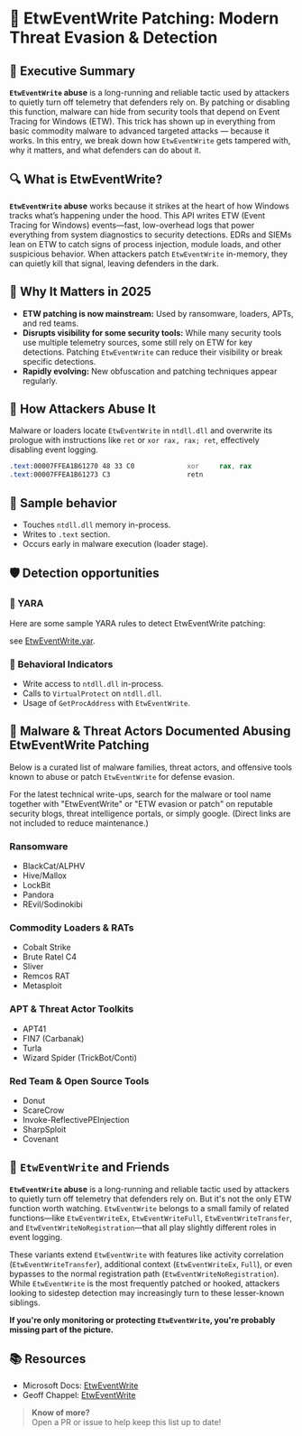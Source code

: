 # 🧪 EtwEventWrite Patching: Modern Threat Evasion & Detection

## 🚀 Executive Summary

**`EtwEventWrite` abuse** is a long-running and reliable tactic used by attackers to quietly turn off telemetry that defenders rely on. By patching or disabling this function, malware can hide from security tools that depend on Event Tracing for Windows (ETW). This trick has shown up in everything from basic commodity malware to advanced targeted attacks — because it works. In this entry, we break down how `EtwEventWrite` gets tampered with, why it matters, and what defenders can do about it.

## 🔍 What is EtwEventWrite?

**`EtwEventWrite` abuse** works because it strikes at the heart of how Windows tracks what’s happening under the hood. This API writes ETW (Event Tracing for Windows) events—fast, low-overhead logs that power everything from system diagnostics to security detections. EDRs and SIEMs lean on ETW to catch signs of process injection, module loads, and other suspicious behavior. When attackers patch `EtwEventWrite` in-memory, they can quietly kill that signal, leaving defenders in the dark.

## 🚩 Why It Matters in 2025

- **ETW patching is now mainstream:** Used by ransomware, loaders, APTs, and red teams.
- **Disrupts visibility for some security tools:** While many security tools use multiple telemetry sources, some still rely on ETW for key detections. Patching `EtwEventWrite` can reduce their visibility or break specific detections.
- **Rapidly evolving:** New obfuscation and patching techniques appear regularly.

## 🧬 How Attackers Abuse It

Malware or loaders locate `EtwEventWrite` in `ntdll.dll` and overwrite its prologue with instructions like `ret` or `xor rax, rax; ret`, effectively disabling event logging.

```asm
.text:00007FFEA1B61270 48 33 C0             xor     rax, rax
.text:00007FFEA1B61273 C3                   retn
```

## 🧵 Sample behavior

* Touches `ntdll.dll` memory in-process.
* Writes to `.text` section.
* Occurs early in malware execution (loader stage).

## 🛡️ Detection opportunities

### 🔹 YARA

Here are some sample YARA rules to detect EtwEventWrite patching: 

see [EtwEventWrite.yar](./EtwEventWrite.yar).

### 🔸 Behavioral Indicators

* Write access to `ntdll.dll` in-process.
* Calls to `VirtualProtect` on `ntdll.dll`.
* Usage of `GetProcAddress` with `EtwEventWrite`.

## 🦠 Malware & Threat Actors Documented Abusing EtwEventWrite Patching

Below is a curated list of malware families, threat actors, and offensive tools known to abuse or patch `EtwEventWrite` for defense evasion.  

For the latest technical write-ups, search for the malware or tool name together with "EtwEventWrite" or "ETW evasion or patch" on reputable security blogs, threat intelligence portals, or simply google. (Direct links are not included to reduce maintenance.)

### **Ransomware**
- BlackCat/ALPHV
- Hive/Mallox
- LockBit
- Pandora
- REvil/Sodinokibi

### **Commodity Loaders & RATs**
- Cobalt Strike
- Brute Ratel C4
- Sliver
- Remcos RAT
- Metasploit

### **APT & Threat Actor Toolkits**
- APT41
- FIN7 (Carbanak)
- Turla
- Wizard Spider (TrickBot/Conti)

### **Red Team & Open Source Tools**
- Donut
- ScareCrow
- Invoke-ReflectivePEInjection
- SharpSploit
- Covenant

## 🧵 `EtwEventWrite` and Friends

**`EtwEventWrite` abuse** is a long-running and reliable tactic used by attackers to quietly turn off telemetry that defenders rely on. But it's not the only ETW function worth watching. `EtwEventWrite` belongs to a small family of related functions—like `EtwEventWriteEx`, `EtwEventWriteFull`, `EtwEventWriteTransfer`, and `EtwEventWriteNoRegistration`—that all play slightly different roles in event logging.

These variants extend `EtwEventWrite` with features like activity correlation (`EtwEventWriteTransfer`), additional context (`EtwEventWriteEx`, `Full`), or even bypasses to the normal registration path (`EtwEventWriteNoRegistration`). While `EtwEventWrite` is the most frequently patched or hooked, attackers looking to sidestep detection may increasingly turn to these lesser-known siblings.

**If you're only monitoring or protecting `EtwEventWrite`, you're probably missing part of the picture.**

## 📚 Resources 

* Microsoft Docs: [EtwEventWrite](https://learn.microsoft.com/en-us/windows/win32/devnotes/etweventwrite)
* Geoff Chappel: [EtwEventWrite](https://www.geoffchappell.com/studies/windows/win32/ntdll/api/etw/evntapi/write.htm)

> **Know of more?**  
> Open a PR or issue to help keep this list up to date!
